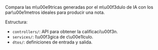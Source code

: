 

Compara las m\u00e9tricas generadas por el m\u00f3dulo de IA con los par\u00e1metros ideales para producir una nota.

Estructura:
- `controllers/`: API para obtener la calificaci\u00f3n.
- `services/`: l\u00f3gica de c\u00e1lculo.
- `dtos/`: definiciones de entrada y salida.

